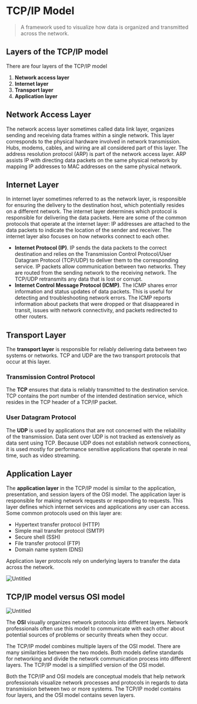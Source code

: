 # TCP/IP Model

> A framework used to visualize how data is organized and transmitted across the network.
> 

## Layers of the TCP/IP model

There are four layers of the TCP/IP model

1. **Network access layer**
2. **Internet layer**
3. **Transport layer**
4. **Application layer**

## Network Access Layer

The network access layer sometimes called data link layer, organizes sending and receiving data frames within a single network. This layer corresponds to the physical hardware involved in network transmission. Hubs, modems, cables, and wiring are all considered part of this layer. The address resolution protocol (ARP) is part of the network access layer. ARP assists IP with directing data packets on the same physical network by mapping IP addresses to MAC addresses on the same physical network.

## Internet Layer

In internet layer sometimes referred to as the network layer, is responsible for ensuring the delivery to the destination host, which potentially resides on a different network. The internet layer determines which protocol is responsible for delivering the data packets. Here are some of the common protocols that operate at the internet layer: IP addresses are attached to the data packets to indicate the location of the sender and receiver. The internet layer also focuses on how networks connect to each other.

- **Internet Protocol (IP)**. IP sends the data packets to the correct destination and relies on the Transmission Control Protocol/User Datagram Protocol (TCP/UDP) to deliver them to the corresponding service. IP packets allow communication between two networks. They are routed from the sending network to the receiving network. The TCP/UDP retransmits any data that is lost or corrupt.
- **Internet Control Message Protocol (ICMP)**. The ICMP shares error information and status updates of data packets. This is useful for detecting and troubleshooting network errors. The ICMP reports information about packets that were dropped or that disappeared in transit, issues with network connectivity, and packets redirected to other routers.

## Transport Layer

The **transport layer** is responsible for reliably delivering data between two systems or networks. TCP and UDP are the two transport protocols that occur at this layer.

### Transmission Control Protocol

The **TCP** ensures that data is reliably transmitted to the destination service. TCP contains the port number of the intended destination service, which resides in the TCP header of a TCP/IP packet.

### User Datagram Protocol

The **UDP** is used by applications that are not concerned with the reliability of the transmission. Data sent over UDP is not tracked as extensively as data sent using TCP. Because UDP does not establish network connections, it is used mostly for performance sensitive applications that operate in real time, such as video streaming.

## Application Layer

The **application layer** in the TCP/IP model is similar to the application, presentation, and session layers of the OSI model. The application layer is responsible for making network requests or responding to requests. This layer defines which internet services and applications any user can access. Some common protocols used on this layer are:

- Hypertext transfer protocol (HTTP)
- Simple mail transfer protocol (SMTP)
- Secure shell (SSH)
- File transfer protocol (FTP)
- Domain name system (DNS)

Application layer protocols rely on underlying layers to transfer the data across the network.

![Untitled](Google%20Cybersecurity%20Certification%205698b7f78f93409fb7a9e40e36c82e9c/Untitled.png)

## TCP/IP model versus OSI model

![Untitled](Google%20Cybersecurity%20Certification%205698b7f78f93409fb7a9e40e36c82e9c/Untitled%201.png)

The **OSI** visually organizes network protocols into different layers. Network professionals often use this model to communicate with each other about potential sources of problems or security threats when they occur.

The TCP/IP model combines multiple layers of the OSI model. There are many similarities between the two models. Both models define standards for networking and divide the network communication process into different layers. The TCP/IP model is a simplified version of the OSI model.

Both the TCP/IP and OSI models are conceptual models that help network professionals visualize network processes and protocols in regards to data transmission between two or more systems. The TCP/IP model contains four layers, and the OSI model contains seven layers.
